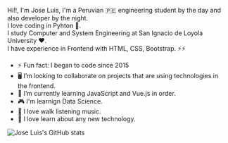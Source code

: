 Hi!!, I'm Jose Luis, I'm a Peruvian 🇵🇪 engineering student by the day and also developer by the night.   
I love coding in Pyhton 🐍.   
I study Computer and System Engineering at San Ignacio de Loyola University ❤️.  
I have experience in Frontend with HTML, CSS, Bootstrap. ⚡⚡

- ⚡ Fun fact: I began to code since 2015
- 🖥️ I’m looking to collaborate on projects that are using technologies in the frontend.
- 🌱 I’m currently learning JavaScript and Vue.js in order.
- 🎮 I'm learnign Data Science.
- 💜 I love walk listening music.
- 🌟 I love learn about any new technology.


![Jose Luis's GitHub stats](https://github-readme-stats.vercel.app/api?username=jospaquim&show_icons=true&theme=algolia)

